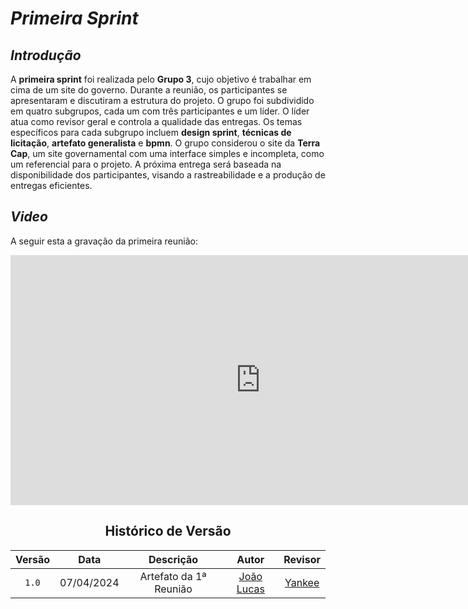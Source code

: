 # <a>*Primeira Sprint*</a>

## <a>*Introdução*</a>

A **primeira sprint** foi realizada pelo **Grupo 3**, cujo objetivo é trabalhar em cima de um site do governo. Durante a reunião, os participantes se apresentaram e discutiram a estrutura do projeto. O grupo foi subdividido em quatro subgrupos, cada um com três participantes e um líder. O líder atua como revisor geral e controla a qualidade das entregas. Os temas específicos para cada subgrupo incluem **design sprint**, **técnicas de licitação**, **artefato generalista** e **bpmn**. O grupo considerou o site da **Terra Cap**, um site governamental com uma interface simples e incompleta, como um referencial para o projeto. A próxima entrega será baseada na disponibilidade dos participantes, visando a rastreabilidade e a produção de entregas eficientes.

## <a>*Video*</a>

A seguir esta a gravação da primeira reunião:

<center>

<iframe width="800" height="400" src="https://www.youtube-nocookie.com/embed/aOYN0aTfF90" frameborder="0" allow="accelerometer; autoplay; clipboard-write; encrypted-media; gyroscope; picture-in-picture" allowfullscreen></iframe>


## <a>Histórico de Versão</a>

| Versão |    Data    |       Descrição        |                      Autor                       |           Revisor           |
| :----: | :--------: | :--------------------: | :----------------------------------------------: | :-------------------------: |
| `1.0`  | 07/04/2024 | Artefato da 1ª Reunião | [João Lucas](https://github.com/VasconcelosJoao) | [Yankee](../Subgrupos/Yankee.md) |

</center>